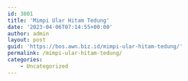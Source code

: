 ```yaml
---
id: 3801
title: 'Mimpi Ular Hitam Tedung'
date: '2023-04-06T07:14:55+00:00'
author: admin
layout: post
guid: 'https://bos.awn.biz.id/mimpi-ular-hitam-tedung/'
permalink: /mimpi-ular-hitam-tedung/
categories:
    - Uncategorized
---
```



